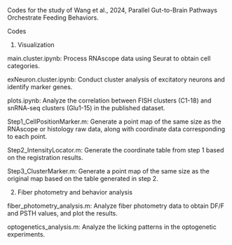 Codes for the study of Wang et al., 2024, Parallel Gut-to-Brain Pathways Orchestrate Feeding Behaviors.

Codes

1. Visualization

main.cluster.ipynb: Process RNAscope data using Seurat to obtain cell categories.

exNeuron.cluster.ipynb: Conduct cluster analysis of excitatory neurons and identify marker genes.

plots.ipynb: Analyze the correlation between FISH clusters (C1-18) and snRNA-seq clusters (Glu1-15) in the published dataset.

Step1_CellPositionMarker.m: Generate a point map of the same size as the RNAscope or histology raw data, along with coordinate data corresponding to each point.

Step2_IntensityLocator.m: Generate the coordinate table from step 1 based on the registration results.

Step3_ClusterMarker.m: Generate a point map of the same size as the original map based on the table generated in step 2.

2. Fiber photometry and behavior analysis

fiber_photometry_analysis.m: Analyze fiber photometry data to obtain DF/F and PSTH values, and plot the results.

optogenetics_analysis.m: Analyze the licking patterns in the optogenetic experiments.

